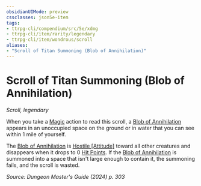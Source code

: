 ```yaml
---
obsidianUIMode: preview
cssclasses: json5e-item
tags:
- ttrpg-cli/compendium/src/5e/xdmg
- ttrpg-cli/item/rarity/legendary
- ttrpg-cli/item/wondrous/scroll
aliases: 
- "Scroll of Titan Summoning (Blob of Annihilation)"
---
```

# Scroll of Titan Summoning (Blob of Annihilation)
*Scroll, legendary*  


When you take a [Magic](actions.md#Magic) action to read this scroll, a [Blob of Annihilation](blob-of-annihilation-xmm.md) appears in an unoccupied space on the ground or in water that you can see within 1 mile of yourself.

The [Blob of Annihilation](blob-of-annihilation-xmm.md) is [Hostile [Attitude]](hostile-attitude-xphb.md) toward all other creatures and disappears when it drops to 0 [Hit Points](hit-points-xphb.md). If the [Blob of Annihilation](blob-of-annihilation-xmm.md) is summoned into a space that isn't large enough to contain it, the summoning fails, and the scroll is wasted.

*Source: Dungeon Master's Guide (2024) p. 303*